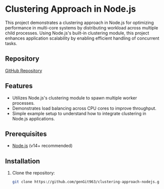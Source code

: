 # Clustering Approach in Node.js

This project demonstrates a clustering approach in Node.js for optimizing performance in multi-core systems by distributing workload across multiple child processes. Using Node.js's built-in clustering module, this project enhances application scalability by enabling efficient handling of concurrent tasks.

## Repository

[GitHub Repository](https://github.com/genGit963/clustering-approach-nodejs.git)

## Features

- Utilizes Node.js's clustering module to spawn multiple worker processes.
- Demonstrates load balancing across CPU cores to improve throughput.
- Simple example setup to understand how to integrate clustering in Node.js applications.

## Prerequisites

- [Node.js](https://nodejs.org/) (v14+ recommended)

## Installation

1. Clone the repository:
   ```bash
   git clone https://github.com/genGit963/clustering-approach-nodejs.git
   ```
